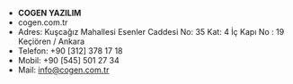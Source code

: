 - <b>COGEN YAZILIM</b>
- cogen.com.tr
- Adres: Kuşcağız Mahallesi Esenler Caddesi No: 35 Kat: 4 İç Kapı No : 19 Keçiören / Ankara
- Telefon: +90 [312] 378 17 18
- Mobil: +90 [545] 501 27 34
- Mail: info@cogen.com.tr
